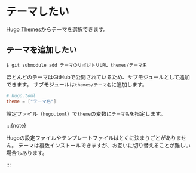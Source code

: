 # テーマしたい

[Hugo Themes](https://themes.gohugo.io/)からテーマを選択できます。

## テーマを追加したい

```console
$ git submodule add テーマのリポジトリURL themes/テーマ名
```

ほとんどのテーマはGitHubで公開されているため、サブモジュールとして追加できます。
サブモジュールは``themes/テーマ名``に追加します。

```toml
# hugo.toml
theme = ["テーマ名"]
```

設定ファイル（``hugo.toml``）で``theme``の変数に``テーマ名``を指定します。

:::{note}

Hugoの設定ファイルやテンプレートファイルはとくに決まりごとがありません。
テーマは複数インストールできますが、お互いに切り替えることが難しい場合もあります。

:::

